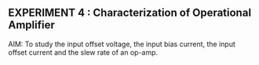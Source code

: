 ## EXPERIMENT 4 : Characterization of Operational Amplifier

AIM: To study the input offset voltage, the input bias current, the input offset current and the slew rate of an op-amp.
